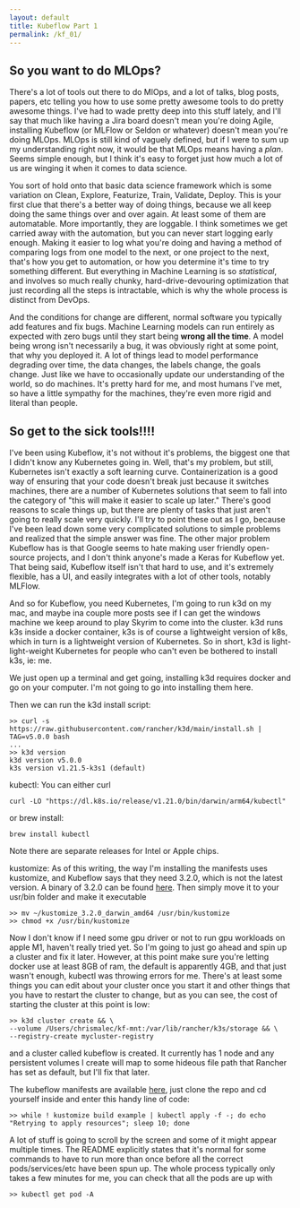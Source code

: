 ```yaml
---
layout: default
title: Kubeflow Part 1
permalink: /kf_01/
---
```


## So you want to do MLOps?
There's a lot of tools out there to do MlOps, and a lot of talks, blog posts, papers, etc telling you how to use some pretty awesome tools to do pretty awesome things. I've had to wade pretty deep into this stuff lately, and I'll say that much like having a Jira board doesn't mean you're doing Agile, installing Kubeflow (or MLFlow or Seldon or whatever) doesn't mean you're doing MLOps. MLOps is still kind of vaguely defined, but if I were to sum up my understanding right now, it would be that MLOps means having a *plan*. Seems simple enough, but I think it's easy to forget just how much a lot of us are winging it when it comes to data science. 

You sort of hold onto that basic data science framework which is some variation on Clean, Explore, Featurize, Train, Validate, Deploy. This is your first clue that there's a better way of doing things, because we all keep doing the same things over and over again. At least some of them are automatable. More importantly, they are loggable. I think sometimes we get carried away with the automation, but you can never start logging early enough. Making it easier to log what you're doing and having a method of comparing logs from one model to the next, or one project to the next, that's how you get to automation, or how you determine it's time to try something different. But everything in Machine Learning is so *statistical*, and involves so much really chunky, hard-drive-devouring optimization that just recording all the steps is intractable, which is why the whole process is distinct from DevOps. 

And the conditions for change are different, normal software you typically add features and fix bugs. Machine Learning models can run entirely as expected with zero bugs until they start being **wrong all the time**. A model being wrong isn't necessarily a bug, it was obviously right at some point, that why you deployed it. A lot of things lead to model performance degrading over time, the data changes, the labels change, the goals change. Just like we have to occasionally update our understanding of the world, so do machines. It's pretty hard for me, and most humans I've met, so have a little sympathy for the machines, they're even more rigid and literal than people.

## So get to the sick tools!!!!
I've been using Kubeflow, it's not without it's problems, the biggest one that I didn't know any Kubernetes going in. Well, that's my problem, but still, Kubernetes isn't exactly a soft learning curve. Containerization is a good way of ensuring that your code doesn't break just because it switches machines, there are a number of Kubernetes solutions that seem to fall into the category of "this will make it easier to scale up later." There's good reasons to scale things up, but there are plenty of tasks that just aren't going to really scale very quickly. I'll try to point these out as I go, because I've been lead down some very complicated solutions to simple problems and realized that the simple answer was fine. The other major problem Kubeflow has is that Google seems to hate making user friendly open-source projects, and I don't think anyone's made a Keras for Kubeflow yet.  That being said, Kubeflow itself isn't that hard to use, and it's extremely flexible, has a UI, and easily integrates with a lot of other tools, notably MLFlow.

And so for Kubeflow, you need Kubernetes, I'm going to run k3d on my mac, and maybe ina couple more posts see if I can get the windows machine we keep around to play Skyrim to come into the cluster. k3d runs k3s inside a docker container, k3s is of course a lightweight version of k8s, which in turn is a lightweight version of Kubernetes. So in short, k3d is light-light-weight Kubernetes for people who can't even be bothered to install k3s, ie: me.

We just open up a terminal and get going, installing k3d requires docker and go on your computer. I'm not going to go into installing them here.

Then we can run the k3d install script:
```shell
>> curl -s https://raw.githubusercontent.com/rancher/k3d/main/install.sh | TAG=v5.0.0 bash
...
>> k3d version
k3d version v5.0.0
k3s version v1.21.5-k3s1 (default)
```

kubectl: You can either curl
```shell
curl -LO "https://dl.k8s.io/release/v1.21.0/bin/darwin/arm64/kubectl"
```
or brew install:
```shell
brew install kubectl
```
Note there are separate releases for Intel or Apple chips.

kustomize: As of this writing, the way I'm installing the manifests uses kustomize, and Kubeflow says that they need 3.2.0, which is not the latest version. A binary of 3.2.0 can be found [here](https://github.com/kubernetes-sigs/kustomize/releases/download/v3.2.0/kustomize_3.2.0_darwin_amd64). Then simply move it to your usr/bin folder and make it executable

```shell
>> mv ~/kustomize_3.2.0_darwin_amd64 /usr/bin/kustomize
>> chmod +x /usr/bin/kustomize
```

Now I don't know if I need some gpu driver or not to run gpu workloads on apple M1, haven't really tried yet. So I'm going to just go ahead and spin up a cluster and fix it later. However, at this point make sure you're letting docker use at least 8GB of ram, the default is apparently 4GB, and that just wasn't enough, kubectl was throwing errors for me. There's at least some things you can edit about your cluster once you start it and other things that you have to restart the cluster to change, but as you can see, the cost of starting the cluster at this point is low:

```shell
>> k3d cluster create && \
--volume /Users/chrismalec/kf-mnt:/var/lib/rancher/k3s/storage && \
--registry-create mycluster-registry     
```

and a cluster called kubeflow is created. It currently has 1 node and any persistent volumes I create will map to some hideous file path that Rancher has set as default, but I'll fix that later.

The kubeflow manifests are available [here](https://github.com/kubeflow/manifests), just clone the repo and cd yourself inside and enter this handy line of code:

```shell
>> while ! kustomize build example | kubectl apply -f -; do echo "Retrying to apply resources"; sleep 10; done
```

A lot of stuff is going to scroll by the screen and some of it might appear multiple times. The README explicitly states that it's normal for some commands to have to run more than once before all the correct pods/services/etc have been spun up. The whole process typically only takes a few minutes for me, you can check that all the pods are up with 
```shell
>> kubectl get pod -A
```
